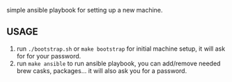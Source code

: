 simple ansible playbook for setting up a new machine.


## USAGE

1. run `./bootstrap.sh` or `make bootstrap` for initial machine setup, it will ask for for your password.
2. run `make ansible` to run ansible playbook, you can add/remove needed brew casks, packages... it will also ask you for a password.